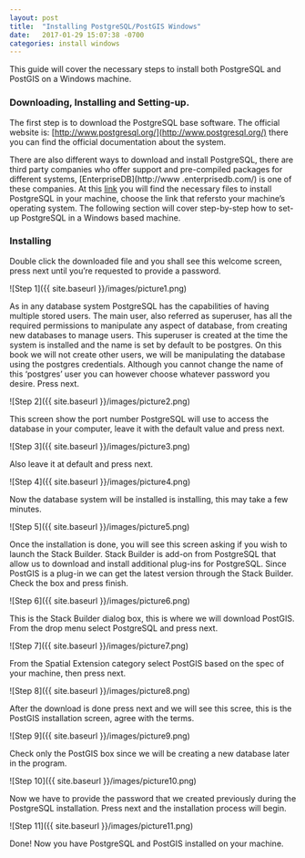 ```yaml
---
layout: post
title:  "Installing PostgreSQL/PostGIS Windows"
date:   2017-01-29 15:07:38 -0700
categories: install windows
---
```

This guide will cover the necessary steps to install both PostgreSQL and PostGIS on a Windows machine.

### Downloading, Installing and Setting-up.

The first step is to download the PostgreSQL base software.
The official website is: [http://www.postgresql.org/](http://www.postgresql.org/) there you can find the official documentation about the system.

There are also different ways to download and install PostgreSQL, there are third party companies who offer support and pre-compiled packages for different systems, [EnterpriseDB](http://www
.enterprisedb.com/) is one of these companies. At this [link](http://www.enterprisedb.com/products-services-training/pgdownload) you will find the necessary files to install PostgreSQL in your 
machine, choose the link that refersto your machine’s operating system. The following section will cover step-by-step how to set-up PostgreSQL in a Windows based machine.

### Installing

Double click the downloaded file and you shall see this welcome screen, press next until you’re requested to provide a password.

![Step 1]({{ site.baseurl }}/images/picture1.png)

As in any database system PostgreSQL has the capabilities of having multiple stored users. The main user, also referred as superuser, has all the required permissions to manipulate any aspect of database, from creating new databases to manage users. This superuser is created at the time the system is installed and the name is set by default to be postgres. On this book we will not create other users, we will be manipulating the database using the postgres credentials. Although you cannot change the name of this ‘postgres’ user you can however choose whatever password you desire. Press next.

![Step 2]({{ site.baseurl }}/images/picture2.png)

This screen show the port number PostgreSQL will use to access the database in your computer, leave it with the default value and press next.

![Step 3]({{ site.baseurl }}/images/picture3.png)

Also leave it at default and press next.

![Step 4]({{ site.baseurl }}/images/picture4.png)

Now the database system will be installed is installing, this may take a few minutes.

![Step 5]({{ site.baseurl }}/images/picture5.png)

Once the installation is done, you will see this screen asking if you wish to launch the Stack Builder. Stack Builder is add-on from PostgreSQL that allow us to download and install additional plug-ins for PostgreSQL. Since PostGIS is a plug-in we can get the latest version through the Stack Builder. Check the box and press finish.

![Step 6]({{ site.baseurl }}/images/picture6.png)

This is the Stack Builder dialog box, this is where we will download PostGIS. From the drop menu select PostgreSQL and press next.

![Step 7]({{ site.baseurl }}/images/picture7.png)

From the Spatial Extension category select PostGIS based on the spec of your machine, then press next.

![Step 8]({{ site.baseurl }}/images/picture8.png)

After the download is done press next and we will see this scree, this is the PostGIS installation screen, agree with the terms.

![Step 9]({{ site.baseurl }}/images/picture9.png)

Check only the PostGIS box since we will be creating a new database later in the program.

![Step 10]({{ site.baseurl }}/images/picture10.png)

Now we have to provide the password that we created previously during the PostgreSQL installation. Press next and the installation process will begin.

![Step 11]({{ site.baseurl }}/images/picture11.png)

Done! Now you have PostgreSQL and PostGIS installed on your machine.






